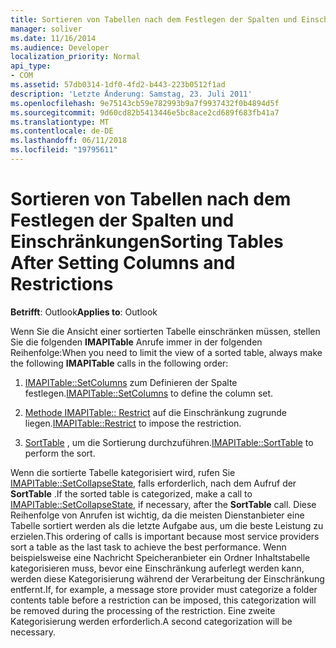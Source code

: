 ```yaml
---
title: Sortieren von Tabellen nach dem Festlegen der Spalten und Einschränkungen
manager: soliver
ms.date: 11/16/2014
ms.audience: Developer
localization_priority: Normal
api_type:
- COM
ms.assetid: 57db0314-1df0-4fd2-b443-223b0512f1ad
description: 'Letzte Änderung: Samstag, 23. Juli 2011'
ms.openlocfilehash: 9e75143cb59e782993b9a7f9937432f0b4894d5f
ms.sourcegitcommit: 9d60cd82b5413446e5bc8ace2cd689f683fb41a7
ms.translationtype: MT
ms.contentlocale: de-DE
ms.lasthandoff: 06/11/2018
ms.locfileid: "19795611"
---
```

# <a name="sorting-tables-after-setting-columns-and-restrictions"></a><span data-ttu-id="3e664-103">Sortieren von Tabellen nach dem Festlegen der Spalten und Einschränkungen</span><span class="sxs-lookup"><span data-stu-id="3e664-103">Sorting Tables After Setting Columns and Restrictions</span></span>

  
  
<span data-ttu-id="3e664-104">**Betrifft**: Outlook</span><span class="sxs-lookup"><span data-stu-id="3e664-104">**Applies to**: Outlook</span></span> 
  
<span data-ttu-id="3e664-105">Wenn Sie die Ansicht einer sortierten Tabelle einschränken müssen, stellen Sie die folgenden **IMAPITable** Anrufe immer in der folgenden Reihenfolge:</span><span class="sxs-lookup"><span data-stu-id="3e664-105">When you need to limit the view of a sorted table, always make the following **IMAPITable** calls in the following order:</span></span> 
  
1. <span data-ttu-id="3e664-106">[IMAPITable::SetColumns](imapitable-setcolumns.md) zum Definieren der Spalte festlegen.</span><span class="sxs-lookup"><span data-stu-id="3e664-106">[IMAPITable::SetColumns](imapitable-setcolumns.md) to define the column set.</span></span> 
    
2. <span data-ttu-id="3e664-107">[Methode IMAPITable:: Restrict](imapitable-restrict.md) auf die Einschränkung zugrunde liegen.</span><span class="sxs-lookup"><span data-stu-id="3e664-107">[IMAPITable::Restrict](imapitable-restrict.md) to impose the restriction.</span></span> 
    
3. <span data-ttu-id="3e664-108">[SortTable](imapitable-sorttable.md) , um die Sortierung durchzuführen.</span><span class="sxs-lookup"><span data-stu-id="3e664-108">[IMAPITable::SortTable](imapitable-sorttable.md) to perform the sort.</span></span> 
    
<span data-ttu-id="3e664-109">Wenn die sortierte Tabelle kategorisiert wird, rufen Sie [IMAPITable::SetCollapseState](imapitable-setcollapsestate.md), falls erforderlich, nach dem Aufruf der **SortTable** .</span><span class="sxs-lookup"><span data-stu-id="3e664-109">If the sorted table is categorized, make a call to [IMAPITable::SetCollapseState](imapitable-setcollapsestate.md), if necessary, after the **SortTable** call.</span></span> <span data-ttu-id="3e664-110">Diese Reihenfolge von Anrufen ist wichtig, da die meisten Dienstanbieter eine Tabelle sortiert werden als die letzte Aufgabe aus, um die beste Leistung zu erzielen.</span><span class="sxs-lookup"><span data-stu-id="3e664-110">This ordering of calls is important because most service providers sort a table as the last task to achieve the best performance.</span></span> <span data-ttu-id="3e664-111">Wenn beispielsweise eine Nachricht Speicheranbieter ein Ordner Inhaltstabelle kategorisieren muss, bevor eine Einschränkung auferlegt werden kann, werden diese Kategorisierung während der Verarbeitung der Einschränkung entfernt.</span><span class="sxs-lookup"><span data-stu-id="3e664-111">If, for example, a message store provider must categorize a folder contents table before a restriction can be imposed, this categorization will be removed during the processing of the restriction.</span></span> <span data-ttu-id="3e664-112">Eine zweite Kategorisierung werden erforderlich.</span><span class="sxs-lookup"><span data-stu-id="3e664-112">A second categorization will be necessary.</span></span> 
  

